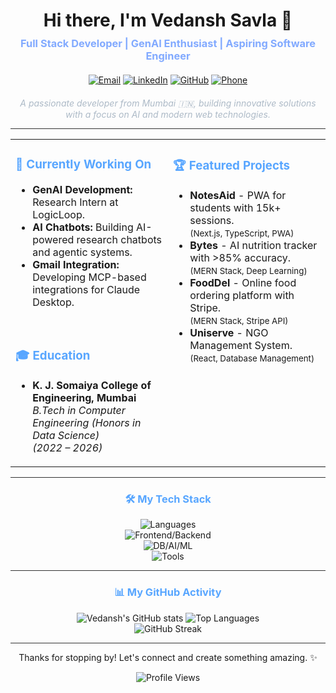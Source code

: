 <div align="center">
  <h1 style="margin-bottom: 0px;">Hi there, I'm Vedansh Savla 👋</h1>
  <h3 style="margin-top: 10px; color: #82aaff;">Full Stack Developer | GenAI Enthusiast | Aspiring Software Engineer</h3>
</div>

<div align="center" style="margin: 20px 0;">
  <a href="mailto:savlavedansh@gmail.com"><img src="https://img.shields.io/badge/Gmail-D14836?style=for-the-badge&logo=gmail&logoColor=white" alt="Email"></a>
  <a href="https://linkedin.com/in/savlavedansh"><img src="https://img.shields.io/badge/LinkedIn-0077B5?style=for-the-badge&logo=linkedin&logoColor=white" alt="LinkedIn"></a>
  <a href="https://github.com/veddsavla"><img src="https://img.shields.io/badge/GitHub-181717?style=for-the-badge&logo=github&logoColor=white" alt="GitHub"></a>
  <a href="tel:+918369785124"><img src="https://img.shields.io/badge/Phone-4CAF50?style=for-the-badge&logo=phone&logoColor=white" alt="Phone"></a>
</div>

<div align="center">
  <p style="font-style: italic; color: #adbac7;">
    A passionate developer from Mumbai 🇮🇳, building innovative solutions with a focus on AI and modern web technologies.
  </p>
</div>

<hr style="height:1px;border:none;color:#333;background-color:#333;" />

<!-- Main Content: Two Columns -->
<table width="100%" border="0" cellpadding="20" cellspacing="0">
  <tr style="border: none;">
    <!-- Left Column -->
    <td valign="top" width="50%" style="border: none;">
      <div align="left">
        <h3 style="color: #58a6ff;">🚀 Currently Working On</h3>
        <ul>
          <li><strong>GenAI Development:</strong> Research Intern at LogicLoop.</li>
          <li><strong>AI Chatbots:</strong> Building AI-powered research chatbots and agentic systems.</li>
          <li><strong>Gmail Integration:</strong> Developing MCP-based integrations for Claude Desktop.</li>
        </ul>
        <br/>
        <h3 style="color: #58a6ff;">🎓 Education</h3>
        <ul>
          <li><strong>K. J. Somaiya College of Engineering, Mumbai</strong><br>
              <em>B.Tech in Computer Engineering (Honors in Data Science)</em><br>
              <em>(2022 – 2026)</em>
          </li>
        </ul>
      </div>
    </td>
    <!-- Right Column -->
    <td valign="top" width="50%" style="border: none;">
      <div align="left">
        <h3 style="color: #58a6ff;">🏆 Featured Projects</h3>
        <ul>
          <li>
            <strong>NotesAid</strong> - PWA for students with 15k+ sessions.
            <br/>
            <small>(Next.js, TypeScript, PWA)</small>
          </li>
          <li>
            <strong>Bytes</strong> - AI nutrition tracker with >85% accuracy.
            <br/>
            <small>(MERN Stack, Deep Learning)</small>
          </li>
          <li>
            <strong>FoodDel</strong> - Online food ordering platform with Stripe.
            <br/>
            <small>(MERN Stack, Stripe API)</small>
          </li>
           <li>
            <strong>Uniserve</strong> - NGO Management System.
            <br/>
            <small>(React, Database Management)</small>
          </li>
        </ul>
      </div>
    </td>
  </tr>
</table>

<hr style="height:1px;border:none;color:#333;background-color:#333;" />

<!-- Tech Stack -->
<div align="center">
  <h3 style="color: #58a6ff;">🛠️ My Tech Stack</h3>
  <p>
    <img src="https://skillicons.dev/icons?i=python,js,ts,java,cpp,html,css" alt="Languages"/><br>
    <img src="https://skillicons.dev/icons?i=react,nextjs,tailwind,threejs,nodejs,express" alt="Frontend/Backend"/><br>
    <img src="https://skillicons.dev/icons?i=mongodb,postgres,langchain,streamlit,numpy,pandas" alt="DB/AI/ML"/><br>
    <img src="https://skillicons.dev/icons?i=git,docker,vscode,vercel,figma" alt="Tools"/>
  </p>
</div>

<hr style="height:1px;border:none;color:#333;background-color:#333;" />

<!-- GitHub Stats -->
<div align="center">
  <h3 style="color: #58a6ff;">📊 My GitHub Activity</h3>
  <img src="https://github-readme-stats.vercel.app/api?username=veddsavla&show_icons=true&theme=github_dark" alt="Vedansh's GitHub stats" />
  <img src="https://github-readme-stats.vercel.app/api/top-langs/?username=veddsavla&layout=compact&theme=github_dark" alt="Top Languages" />
  <br>
  <img src="https://github-readme-streak-stats.herokuapp.com/?user=veddsavla&theme=dark&hide_border=true&date_format=M%20j%5B%2C%20Y%5D" alt="GitHub Streak" />
</div>

<hr style="height:1px;border:none;color:#333;background-color:#333;" />

<div align="center">
  <p>Thanks for stopping by! Let's connect and create something amazing. ✨</p>
  <img src="https://komarev.com/ghpvc/?username=veddsavla&color=blueviolet&style=flat-square" alt="Profile Views"/>
</div> 
